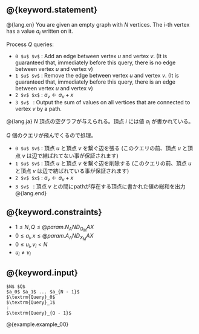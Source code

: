 ## @{keyword.statement}

@{lang.en}
You are given an empty graph with $N$ vertices. The $i$-th vertex has a value $a_i$ written on it.

Process $Q$ queries:

- `0 $u$ $v$` : Add an edge between vertex $u$ and vertex $v$. (It is guaranteed that, immediately before this query, there is no edge between vertex $u$ and vertex $v$)
- `1 $u$ $v$` : Remove the edge between vertex $u$ and vertex $v$. (It is guaranteed that, immediately before this query, there is an edge between vertex $u$ and vertex $v$)
- `2 $v$ $x$` : $a_v \gets a_v + x$
- `3 $v$ `   : Output the sum of values on all vertices that are connected to vertex $v$ by a path.

@{lang.ja}
$N$ 頂点の空グラフが与えられる。頂点 $i$ には値 $a_i$ が書かれている。

$Q$ 個のクエリが飛んでくるので処理。

- `0 $u$ $v$` : 頂点 $u$ と頂点 $v$ を繋ぐ辺を張る (このクエリの前、頂点 $u$ と頂点 $v$ は辺で結ばれてない事が保証されます)
- `1 $u$ $v$` : 頂点 $u$ と頂点 $v$ を繋ぐ辺を削除する (このクエリの前、頂点 $u$ と頂点 $v$ は辺で結ばれている事が保証されます)
- `2 $v$ $x$` : $a_v \gets a_v + x$
- `3 $v$ `   : 頂点 $v$ との間にpathが存在する頂点に書かれた値の総和を出力
@{lang.end}



## @{keyword.constraints}

- $1 \leq N, Q \leq @{param.N_AND_Q_MAX}$
- $0 \leq a_i, x \leq @{param.A_AND_X_MAX}$
- $0 \leq u_i, v_i < N$
- $u_i \neq v_i$

## @{keyword.input}

~~~
$N$ $Q$
$a_0$ $a_1$ ... $a_{N - 1}$
$\textrm{Query}_0$
$\textrm{Query}_1$
:
$\textrm{Query}_{Q - 1}$
~~~

@{example.example_00}
